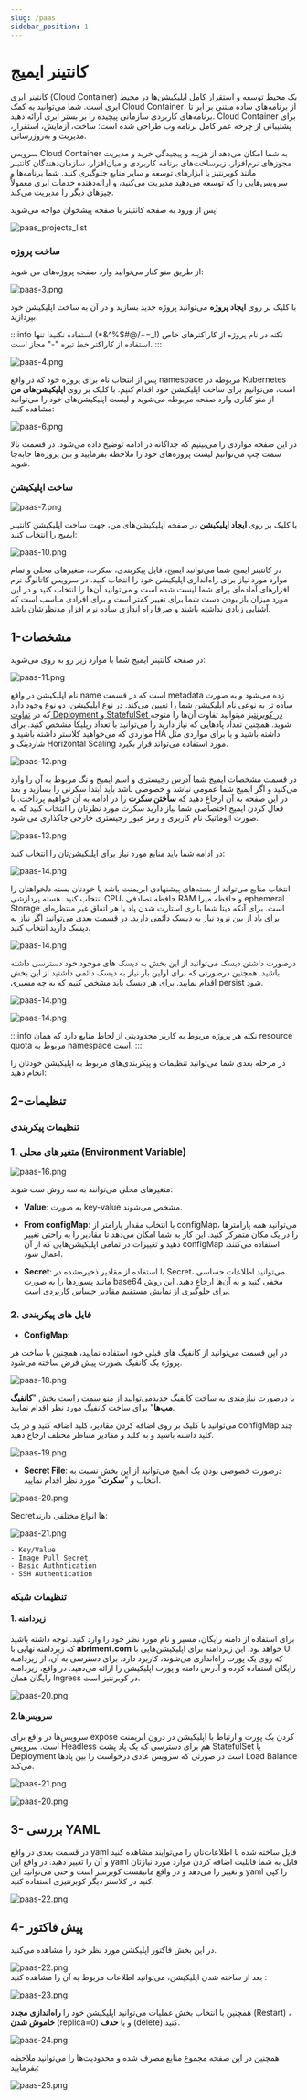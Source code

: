 ```yaml
---
slug: /paas
sidebar_position: 1
---
```


#  کانتینر ایمیج

کانتینر ابری (Cloud Container) یک محیط توسعه و استقرار کامل اپلیکیشن‌ها در محیط ابری است. شما می‌توانید به کمک Cloud Container، از برنامه‌های ساده مبتنی بر ابر تا برنامه‌های کاربردی سازمانی پیچیده را بر بستر ابری ارائه دهید. Cloud Container برای پشتیبانی از چرخه عمر کامل برنامه وب طراحی شده است:
 ساخت، آزمایش، استقرار، مدیریت و به‌روز‌رسانی.

سرویس Cloud Container به شما امکان می‌دهد از هزینه و پیچیدگی خرید و مدیریت مجوزهای نرم‌افزار، زیرساخت‌های برنامه کاربردی و میان‌افزار، سازمان‌دهندگان کانتینر مانند کوبرنتیز یا ابزارهای توسعه و سایر منابع جلوگیری کنید. شما برنامه‌ها و سرویس‌هایی را که توسعه می‌دهید مدیریت می‌کنید، و ارائه‌دهنده خدمات ابری معمولاً چیزهای دیگر را مدیریت می‌کند.

پس از ورود به صفحه کانتینر با صفحه پیشخوان مواجه می‌شوید:

![paas_projects_list](/img/container/paas_projects_list.png)

### ساخت پروژه
از طریق منو کنار می‌توانید وارد صفحه پروژه‌های من شوید:

![paas-3.png](/img/container/paas-3.png)

با کلیک بر روی **ایجاد پروژه** می‌توانید پروژه جدید بسازید و در آن به ساخت اپلیکیشن خود بپردازید. 

:::info نکته
در نام پروژه از کاراکترهای خاص (!_=+/@#$%^&*) استفاده نکنید!
تنها استفاده از کاراکتر خط تیره "-" مجاز است.
:::

![paas-4.png](/img/container/paas-4.png)

پس از انتخاب نام برای پروژه خود که در واقع namespace مربوطه در Kubernetes است، می‌توانیم برای ساخت اپلیکیشن خود اقدام کنیم. با کلیک بر روی **اپلیکیشن‌های من** از منو کناری وارد صفحه مربوطه می‌شوید و لیست اپلیکیشن‌های خود را می‌توانید مشاهده کنید:

![paas-6.png](/img/container/paas-6.png)     

در این صفحه مواردی را می‌بینیم که جداگانه در ادامه توضیح داده می‌شود.
در قسمت بالا سمت چپ می‌توانیم لیست پروژه‌های خود را ملاحظه بفرمایید و بین پروژه‌ها جا‌به‌جا شوید.

### ساخت اپلیکیشن

![paas-7.png](/img/container/paas-7.png)  

با کلیک بر روی **ایجاد اپلیکیشن** در صفحه اپلیکیشن‌های من، جهت ساخت اپلیکیشن کانتینر ایمیج  را انتخاب کنید:

![paas-10.png](/img/container/paas-10.png)

در کانتینر ایمیج شما می‌توانید ایمیج، فایل پیکربندی، سکرت، متغیرهای محلی و تمام موارد مورد نیاز برای راه‌اندازی اپلیکیشن خود را انتخاب کنید.
در سرویس کاتالوگ نرم افزارهای آماده‌ای برای شما لیست شده است و می‌توانید آن‌ها را انتخاب کنید و در این مورد میزان باز بودن دست شما برای تغییر کمتر است و برای افرادی مناسب است که آشنایی زیادی نداشته باشند و صرفا راه اندازی ساده نرم افزار مدنظرشان باشد.

## 1-مشخصات
در صفحه کانتینر ایمیج شما با موارد زیر رو به روی می‌شوید:

![paas-11.png](/img/container/paas-11.png)

نام اپلیکیشن در واقع name است که در قسمت metadata زده می‌شود و به صورت ساده تر به نوعی نام اپلیکیشن شما را تعیین می‌کند.
در نوع اپلیکیشن، دو نوع وجود دارد که در
[تفاوت Deployment و StatefulSet در کوبرنتیز](https://virgool.io/Abriment/%D8%AA%D9%81%D8%A7%D9%88%D8%AA-deployment-%D9%88-statefulset-%D8%AF%D8%B1-%DA%A9%D9%88%D8%A8%D8%B1%D9%86%D8%AA%DB%8C%D8%B3-wql4aiea1e97)
 میتوانید تفاوت آن‌ها را متوجه شوید.
همچنین تعداد پادهایی که نیاز دارید را می‌توانید با تعداد رپلیکا مشخص کنید. برای مواردی که می‌خواهید کلاستر داشته باشید و HA داشته باشید و یا برای مواردی مثل شاردینگ و Horizontal Scaling مورد استفاده می‌تواند قرار بگیرد.

![paas-12.png](/img/container/paas-12.png)

در قسمت مشخصات ایمیج شما آدرس رجیستری و اسم ایمیج و تگ مربوط به آن را وارد می‌کنید و اگر ایمیج شما عمومی نباشد و خصوصی باشد باید ابتدا سکرتی را بسازید و بعد در این صفحه به آن ارجاع دهید که **ساختن سکرت** را در ادامه به آن خواهیم پرداخت. با فعال کردن ایمیج اختصاصی شما نیاز دارید سکرت مورد نظرتان را انتخاب کنید که به صورت اتوماتیک نام کاربری و رمز عبور رجیستری خارجی جاگذاری می شود.

![paas-13.png](/img/container/paas-13.png)

در ادامه شما باید منابع مورد نیاز برای اپلیکیشن‌تان را انتخاب کنید:

![paas-14.png](/img/container/paas-14.png)

انتخاب منابع می‌تواند از بسته‌های پیشنهادی ابریمنت باشد یا خودتان بسته دلخواهتان را انتخاب کنید. هسته پردازشی CPU، حافظه تصادفی RAM و حافظه میرا ephemeral Storage است.
برای آنکه دیتا شما با ری استارت شدن پاد یا هر اتفاق غیر منتظره‌ای برای پاد از بین نرود نیاز به دیسک دائمی دارید. در قسمت بعدی می‌توانید اگر نیاز به دیسک دارید انتخاب کنید.


![paas-14.png](/img/container/paas-14.1.png)

درصورت داشتن دیسک می‌توانید از این بخش به دیسک های موجود خود دسترسی داشته باشید.
همچنین درصورتی که برای اولین بار نیاز به دیسک دائمی داشتید از این بخش اقدام نمایید.
برای هر دیسک باید مشخص کنیم که به چه مسیری persist شود.


![paas-14.png](/img/container/paas-14.2.png)


![paas-14.png](/img/container/paas-14.3.png)

:::info نکته
هر پروژه مربوط به کاربر محدودیتی از لحاظ منابع دارد که همان resource quota مربوط به namespace است.
:::

در مرحله بعدی شما می‌توانید تنظیمات و پیکربندی‌های مربوط به اپلیکیشن خودتان را انجام دهید:

## 2-تنظیمات
### تنظیمات پیکربندی
### 1. متغیر‌های محلی (Environment Variable)


![paas-16.png](/img/container/paas-16.png)

متغیرهای محلی می‌توانند به سه روش ست شوند:

- **Value**: به صورت key-value مشخص می‌شوند.

- **From configMap**: با انتخاب مقدار پارامتر از configMap، می‌توانید همه پارامترها را در یک مکان متمرکز کنید. این کار به شما امکان می‌دهد تا مقادیر را به راحتی تغییر دهید و تغییرات در تمامی اپلیکیشن‌هایی که از آن configMap استفاده می‌کنند، اعمال شود.

- **Secret**: با استفاده از مقادیر ذخیره‌شده در Secret، می‌توانید اطلاعات حساسی مانند پسوردها را به صورت base64 مخفی کنید و به آن‌ها ارجاع دهید. این روش برای جلوگیری از نمایش مستقیم مقادیر حساس کاربردی است.

### 2. فایل های پیکربندی

- **ConfigMap**:

در این قسمت می‌توانید از کانفیگ های قبلی خود استفاده نمایید، همچنین با ساخت هر پروژه یک کانفیگ بصورت پیش فرض ساخته می‌شود.

![paas-18.png](/img/container/paas-19.png)


 یا
درصورت نیازمندی به ساخت کانفیگ جدیدمی‌توانید از منو سمت راست بخش "**کانفیگ مپ‌ها**" 
برای ساخت کانفیگ مورد نظر اقدام نمایید.

می‌توانید با کلیک بر روی اضافه کردن مقادیر، کلید اضافه کنید و در یک configMap چند کلید داشته باشید و به کلید و مقادیر متناظر مختلف ارجاع دهید.


![paas-19.png](/img/container/paas-20.png)



- **Secret File**:
درصورت خصوصی بودن یک ایمیج می‌توانید از این بخش نسبت به انتخاب و  "**سکرت**" مورد نظر اقدام نمایید.

![paas-20.png](/img/container/paas-21.png)

Secret‌ها انواع مختلفی دارند:

![paas-21.png](/img/container/paas-22.png)

    - Key/Value
    - Image Pull Secret
    - Basic Authntication
    - SSH Authentication

###  تنظیمات شبکه
#### 1. زیردامنه
   برای استفاده از دامنه رایگان، مسیر و نام مورد نظر خود را وارد کنید. توجه داشته باشید که زیردامنه نهایی با **abriment.com** خواهد بود. این زیردامنه برای اپلیکیشن‌هایی با UI که روی یک پورت راه‌اندازی می‌شوند، کاربرد دارد. برای دسترسی به آن، از زیردامنه رایگان استفاده کرده و آدرس دامنه و پورت اپلیکیشن را ارائه می‌دهید. در واقع، زیردامنه رایگان همان Ingress در کوبرنتیز است.

![paas-20.png](/img/container/paas-23.1.png)

#### 2.سرویس‌ها

سرویس‌ها در واقع برای expose کردن یک پورت و ارتباط با اپلیکیشن در درون ابریمنت است. سرویس Headless هم برای دسترسی که یک پاد پشت StatefulSet یا Deployment است در صورتی که سرویس عادی درخواست را بین پادها Load Balance می‌کند.

![paas-21.png](/img/container/paas-24.png)    

![paas-20.png](/img/container/paas-23.png)


## 3- بررسی YAML
در قسمت بعدی در واقع yaml فایل ساخته شده با اطلاعات‌تان را می‌توایند مشاهده کنید و آن را تغییر دهید. در واقع این yaml فایل به شما قابلیت اضافه کردن موارد مورد نیازتان و تغییر را می‌دهد و در واقع مانیفست کوبرنتیز است و حتی می‌توانید این yaml را کپی کنید در کلاستر دیگر کوبرنتیزی استفاده کنید.

![paas-22.png](/img/container/paas-25.png)   

## 4- پیش فاکتور
در این بخش فاکتور اپلیکشن مورد نظر خود را مشاهده می‌کنید.

![paas-22.png](/img/container/paas-25.1.png)   
بعد از ساخته شدن اپلیکیشن، می‌توانید اطلاعات مربوط به آن را مشاهده کنید :

![paas-23.png](/img/container/paas-26.png)   



همچنین با انتخاب بخش عملیات می‌توانید اپلیکیشن خود را **راه‌اندازی مجدد** (Restart) ،  **خاموش شدن** (replica=0)  و یا **حذف** (delete) کنید.

![paas-24.png](/img/container/paas-27.png) 

همچنین در این صفحه مجموع منابع مصرف شده و محدودیت‌ها را می‌توانید ملاحظه بفرمایید:

![paas-25.png](/img/container/paas-28.png) 
